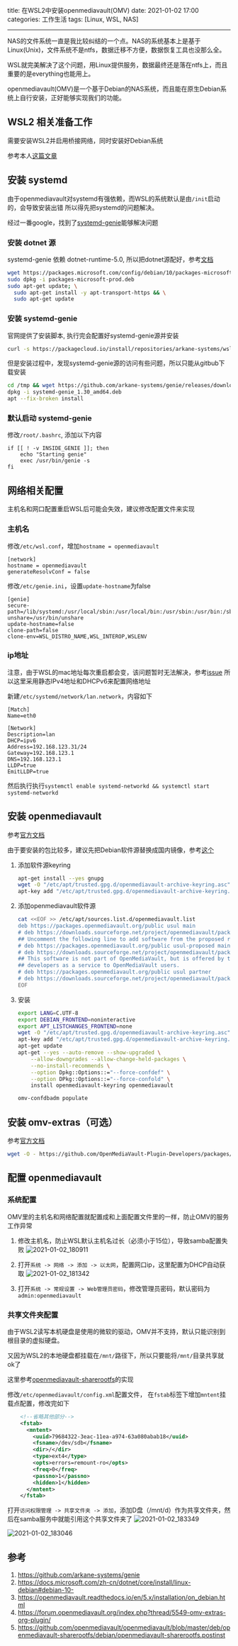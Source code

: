 title: 在WSL2中安装openmediavault(OMV)
date: 2021-01-02 17:00
categories: 工作生活
tags: [Linux, WSL, NAS]

----

NAS的文件系统一直是我比较纠结的一个点。NAS的系统基本上是基于Linux(Unix)，文件系统不是ntfs，数据迁移不方便，数据恢复工具也没那么全。

WSL就完美解决了这个问题，用Linux提供服务，数据最终还是落在ntfs上，而且重要的是everything也能用上。

openmediavault(OMV)是一个基于Debian的NAS系统，而且能在原生Debian系统上自行安装，正好能够实现我们的功能。
<!--more-->

## WSL2 相关准备工作
需要安装WSL2并启用桥接网络，同时安装好Debian系统

参考本人[这篇文章](/2021/01/02/WSL2-bridge-mode/)

## 安装 systemd
由于openmediavault对systemd有强依赖，而WSL的系统默认是由`/init`启动的，会导致安装出错
所以得先把systemd的问题解决。

经过一番google，找到了[systemd-genie](https://github.com/arkane-systems/genie)能够解决问题

### 安装 dotnet 源
systemd-genie 依赖 dotnet-runtime-5.0, 所以把dotnet源配好，参考[文档](https://docs.microsoft.com/zh-cn/dotnet/core/install/linux-debian#debian-10-)

```bash
wget https://packages.microsoft.com/config/debian/10/packages-microsoft-prod.deb -O packages-microsoft-prod.deb
sudo dpkg -i packages-microsoft-prod.deb
sudo apt-get update; \
  sudo apt-get install -y apt-transport-https && \
  sudo apt-get update
```

### 安装 systemd-genie
官网提供了安装脚本, 执行完会配置好systemd-genie源并安装
```bash
curl -s https://packagecloud.io/install/repositories/arkane-systems/wsl-translinux/script.deb.sh | sudo bash
```

但是安装过程中，发现systemd-genie源的访问有些问题，所以只能从gitbub下载安装
```bash
cd /tmp && wget https://github.com/arkane-systems/genie/releases/download/1.30/systemd-genie_1.30_amd64.deb
dpkg -i systemd-genie_1.30_amd64.deb
apt --fix-broken install
```

### 默认启动 systemd-genie
修改`/root/.bashrc`, 添加以下内容
```
if [[ ! -v INSIDE_GENIE ]]; then
    echo "Starting genie"
    exec /usr/bin/genie -s
fi
```

## 网络相关配置
主机名和网口配置重启WSL后可能会失效，建议修改配置文件来实现

### 主机名
修改`/etc/wsl.conf`，增加`hostname = openmediavault`
```
[network]
hostname = openmediavault
generateResolvConf = false
```

修改`/etc/genie.ini`，设置`update-hostname`为false
```
[genie]
secure-path=/lib/systemd:/usr/local/sbin:/usr/local/bin:/usr/sbin:/usr/bin:/sbin:/bin
unshare=/usr/bin/unshare
update-hostname=false
clone-path=false
clone-env=WSL_DISTRO_NAME,WSL_INTEROP,WSLENV
```

### ip地址
注意，由于WSL的mac地址每次重启都会变，该问题暂时无法解决，参考[issue](https://github.com/microsoft/WSL/issues/5352)
所以这里采用静态IPv4地址和DHCPv6来配置网络地址

新建`/etc/systemd/network/lan.network`，内容如下
```
[Match]
Name=eth0

[Network]
Description=lan
DHCP=ipv6
Address=192.168.123.31/24
Gateway=192.168.123.1
DNS=192.168.123.1
LLDP=true
EmitLLDP=true
```

然后执行执行`systemctl enable systemd-networkd && systemctl start systemd-networkd`

## 安装 openmediavault
参考[官方文档](https://openmediavault.readthedocs.io/en/5.x/installation/on_debian.html)

由于要安装的包比较多，建议先把Debian软件源替换成国内镜像，参考[这个](https://mirrors.tuna.tsinghua.edu.cn/help/debian/)

1. 添加软件源keyring
    ```bash
    apt-get install --yes gnupg
    wget -O "/etc/apt/trusted.gpg.d/openmediavault-archive-keyring.asc" https://packages.openmediavault.org/public/archive.key
    apt-key add "/etc/apt/trusted.gpg.d/openmediavault-archive-keyring.asc"
    ```

2. 添加openmediavault软件源
    ```bash
    cat <<EOF >> /etc/apt/sources.list.d/openmediavault.list
    deb https://packages.openmediavault.org/public usul main
    # deb https://downloads.sourceforge.net/project/openmediavault/packages usul main
    ## Uncomment the following line to add software from the proposed repository.
    # deb https://packages.openmediavault.org/public usul-proposed main
    # deb https://downloads.sourceforge.net/project/openmediavault/packages usul-proposed main
    ## This software is not part of OpenMediaVault, but is offered by third-party
    ## developers as a service to OpenMediaVault users.
    # deb https://packages.openmediavault.org/public usul partner
    # deb https://downloads.sourceforge.net/project/openmediavault/packages usul partner
    EOF
    ```

3. 安装
    ```bash
    export LANG=C.UTF-8
    export DEBIAN_FRONTEND=noninteractive
    export APT_LISTCHANGES_FRONTEND=none
    wget -O "/etc/apt/trusted.gpg.d/openmediavault-archive-keyring.asc" https://packages.openmediavault.org/public/archive.key
    apt-key add "/etc/apt/trusted.gpg.d/openmediavault-archive-keyring.asc"
    apt-get update
    apt-get --yes --auto-remove --show-upgraded \
        --allow-downgrades --allow-change-held-packages \
        --no-install-recommends \
        --option Dpkg::Options::="--force-confdef" \
        --option DPkg::Options::="--force-confold" \
        install openmediavault-keyring openmediavault

    omv-confdbadm populate
    ```

## 安装 omv-extras（可选）
参考[官方文档](https://forum.openmediavault.org/index.php?thread/5549-omv-extras-org-plugin/)
```bash
wget -O - https://github.com/OpenMediaVault-Plugin-Developers/packages/raw/master/install | bash
```

## 配置 openmediavault
### 系统配置
OMV里的主机名和网络配置就配置成和上面配置文件里的一样，防止OMV的服务工作异常

1. 修改主机名，防止WSL默认主机名过长（必须小于15位），导致samba配置失败
    ![2021-01-02_180911](http://image.runjf.com/mweb/2021-01-02-2021-01-02_180911.png)

2. 打开`系统 -> 网络 -> 添加 -> 以太网`，配置网口ip，这里配置为DHCP自动获取
    ![2021-01-02_181342](http://image.runjf.com/mweb/2021-01-02-2021-01-02_181342.png)

3. 打开`系统 -> 常规设置 -> Web管理员密码`，修改管理员密码，默认密码为`admin:openmediavault`

### 共享文件夹配置
由于WSL2读写本机硬盘是使用的微软的驱动，OMV并不支持，默认只能识别到根目录的虚拟硬盘。

又因为WSL2的本地硬盘都挂载在`/mnt/`路径下，所以只要能将`/mnt/`目录共享就ok了

这里参考[openmediavault-sharerootfs](https://github.com/openmediavault/openmediavault/blob/master/deb/openmediavault-sharerootfs/debian/openmediavault-sharerootfs.postinst)的实现

修改`/etc/openmediavault/config.xml`配置文件， 在`fstab`标签下增加`mntent`挂载点配置，修改完如下
```xml
    <!--省略其他部分-->
    <fstab>
      <mntent>
        <uuid>79684322-3eac-11ea-a974-63a080abab18</uuid>
        <fsname>/dev/sdb</fsname>
        <dir>/</dir>
        <type>ext4</type>
        <opts>errors=remount-ro</opts>
        <freq>0</freq>
        <passno>1</passno>
        <hidden>1</hidden>
      </mntent>
    </fstab>
```

打开`访问权限管理 -> 共享文件夹 -> 添加`，添加D盘（/mnt/d）作为共享文件夹，然后在samba服务中就能引用这个共享文件夹了
![2021-01-02_183349](http://image.runjf.com/mweb/2021-01-02-2021-01-02_183349.png)

![2021-01-02_183046](http://image.runjf.com/mweb/2021-01-02-2021-01-02_183046.png)


## 参考
1. https://github.com/arkane-systems/genie
2. https://docs.microsoft.com/zh-cn/dotnet/core/install/linux-debian#debian-10-
3. https://openmediavault.readthedocs.io/en/5.x/installation/on_debian.html
4. https://forum.openmediavault.org/index.php?thread/5549-omv-extras-org-plugin/
5. https://github.com/openmediavault/openmediavault/blob/master/deb/openmediavault-sharerootfs/debian/openmediavault-sharerootfs.postinst
